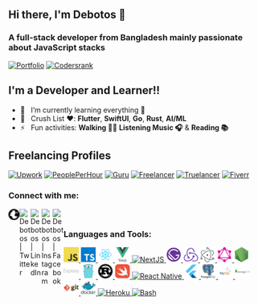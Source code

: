 ## Hi there, I'm Debotos 👋 
### A full-stack developer from Bangladesh mainly passionate about JavaScript stacks

[![Portfolio](https://img.shields.io/website?label=Portfolio&style=for-the-badge&url=http://debotos.com)](http://debotos.com)
[![Codersrank](https://img.shields.io/website?label=Codersrank&style=for-the-badge&url=https://profile.codersrank.io/user/debotos)][codersrank]

## I'm a Developer and Learner!!

- 🌱 &nbsp;&nbsp;I’m currently learning everything 🤣
- 🥅 &nbsp;&nbsp;Crush List ❤️: **Flutter**, **SwiftUI**, **Go**, **Rust**, **AI/ML**
- ⚡ &nbsp;&nbsp;Fun activities: **Walking 🚶‍♂️** **Listening Music 🎧** & **Reading 📚**

## Freelancing Profiles

[![Upwork](https://img.shields.io/website?label=Upwork.com&style=for-the-badge&logo=upwork&url=https://www.upwork.com/freelancers/~01c98e3b1f5f5d7da1)](https://www.upwork.com/freelancers/~01c98e3b1f5f5d7da1)
[![PeoplePerHour](https://img.shields.io/website?label=PeoplePerHour.com&style=for-the-badge&url=https://pph.me/debotos)](https://pph.me/debotos)
[![Guru](https://img.shields.io/website?label=Guru.com&style=for-the-badge&url=https://www.guru.com/freelancers/debotos-das)](https://www.guru.com/freelancers/debotos-das)
[![Freelancer](https://img.shields.io/website?label=Freelancer.com&style=for-the-badge&url=https://www.freelancer.com/u/debotosdas)](https://www.freelancer.com/u/debotosdas)
[![Truelancer](https://img.shields.io/website?label=Truelancer.com&style=for-the-badge&url=https://www.truelancer.com/freelancer/debotosdas)](https://www.truelancer.com/freelancer/debotosdas)
[![Fiverr](https://img.shields.io/website?label=Fiverr.com&style=for-the-badge&url=https://www.fiverr.com/debotos)](https://www.fiverr.com/debotos)

### Connect with me:

[<img align="left" alt="debotos.com" width="22px" src="https://raw.githubusercontent.com/iconic/open-iconic/master/svg/globe.svg" />][website]
[<img align="left" alt="Debotos | Twitter" width="22px" src="https://cdn.jsdelivr.net/npm/simple-icons@v3/icons/twitter.svg" />][twitter]
[<img align="left" alt="Debotos | LinkedIn" width="22px" src="https://cdn.jsdelivr.net/npm/simple-icons@v3/icons/linkedin.svg" />][linkedin]
[<img align="left" alt="Debotos | Instagram" width="22px" src="https://cdn.jsdelivr.net/npm/simple-icons@v3/icons/instagram.svg" />][instagram]
[<img align="left" alt="Debotos | Facebook" width="22px" src="https://cdn.jsdelivr.net/npm/simple-icons@v3/icons/facebook.svg" />][facebook]

<br />

### Languages and Tools:

<p align="left">
    <a href="https://debotos.com/" target="_blank" rel="noreferrer">
        <img alt="JavaScript" width="30" height="30" src="https://raw.githubusercontent.com/github/explore/80688e429a7d4ef2fca1e82350fe8e3517d3494d/topics/javascript/javascript.png" />
    </a>
    <a href="https://debotos.com/" target="_blank" rel="noreferrer">
        <img alt="TypeScript" width="30" height="30" src="https://raw.githubusercontent.com/devicons/devicon/master/icons/typescript/typescript-original.svg" />
    </a>
    <a href="https://debotos.com/" target="_blank" rel="noreferrer">
        <img alt="React" width="30" height="30" src="https://raw.githubusercontent.com/github/explore/80688e429a7d4ef2fca1e82350fe8e3517d3494d/topics/react/react.png" />
    </a>
    <a href="https://debotos.com/" target="_blank" rel="noreferrer">
        <img alt="Vuejs" width="30" height="30" src="https://raw.githubusercontent.com/devicons/devicon/master/icons/vuejs/vuejs-original-wordmark.svg" />
    </a>
    <a href="https://debotos.com/" target="_blank" rel="noreferrer">
        <img alt="NextJS" width="30" height="30" src="https://cdn.worldvectorlogo.com/logos/nextjs-2.svg" />
    </a>
    <a href="https://debotos.com/" target="_blank" rel="noreferrer">
        <img alt="Gatsby" width="30" height="30" src="https://raw.githubusercontent.com/github/explore/e94815998e4e0713912fed477a1f346ec04c3da2/topics/gatsby/gatsby.png" />
    </a>
    <a href="https://debotos.com/" target="_blank" rel="noreferrer">
        <img alt="Redux" width="30" height="30" src="https://raw.githubusercontent.com/github/explore/80688e429a7d4ef2fca1e82350fe8e3517d3494d/topics/redux/redux.png" />
    </a>
    <a href="https://debotos.com/" target="_blank" rel="noreferrer">
        <img alt="Electron.js" width="30" height="30" src="https://raw.githubusercontent.com/github/explore/80688e429a7d4ef2fca1e82350fe8e3517d3494d/topics/electron/electron.png" />
    </a>
    <a href="https://debotos.com/" target="_blank" rel="noreferrer">
        <img alt="GraphQL" width="30" height="30" src="https://raw.githubusercontent.com/github/explore/80688e429a7d4ef2fca1e82350fe8e3517d3494d/topics/graphql/graphql.png" />
    </a>
    <a href="https://debotos.com/" target="_blank" rel="noreferrer">
        <img alt="Node.js" width="30" height="30" src="https://raw.githubusercontent.com/github/explore/80688e429a7d4ef2fca1e82350fe8e3517d3494d/topics/nodejs/nodejs.png" />
    </a>
    <a href="https://debotos.com/" target="_blank" rel="noreferrer">
        <img alt="Express.js" width="30" height="30" src="https://raw.githubusercontent.com/github/explore/80688e429a7d4ef2fca1e82350fe8e3517d3494d/topics/express/express.png" />
    </a>
    <a href="https://debotos.com/" target="_blank" rel="noreferrer">
        <img alt="Golang" width="30" height="30" src="https://raw.githubusercontent.com/devicons/devicon/master/icons/go/go-original.svg" />
    </a>
    <a href="https://debotos.com/" target="_blank" rel="noreferrer">
        <img alt="Rust" width="30" height="30" src="https://raw.githubusercontent.com/devicons/devicon/master/icons/rust/rust-plain.svg" />
    </a>
    <a href="https://debotos.com/" target="_blank" rel="noreferrer">
        <img alt="Swift" width="30" height="30" src="https://raw.githubusercontent.com/devicons/devicon/master/icons/swift/swift-original.svg" />
    </a>
    <a href="https://debotos.com/" target="_blank" rel="noreferrer">
        <img alt="React Native" width="30" height="30" src="https://reactnative.dev/img/header_logo.svg" />
    </a>
    <a href="https://debotos.com/" target="_blank" rel="noreferrer">
        <img alt="Flutter" width="30" height="30" src="https://raw.githubusercontent.com/github/explore/80688e429a7d4ef2fca1e82350fe8e3517d3494d/topics/flutter/flutter.png" />
    </a>
    <a href="https://debotos.com/" target="_blank" rel="noreferrer">
        <img alt="PostgreSQL" width="30" height="30" src="https://raw.githubusercontent.com/devicons/devicon/master/icons/postgresql/postgresql-original-wordmark.svg" />
    </a>
    <a href="https://debotos.com/" target="_blank" rel="noreferrer">
        <img alt="MySQL" width="30" height="30" src="https://raw.githubusercontent.com/github/explore/80688e429a7d4ef2fca1e82350fe8e3517d3494d/topics/mysql/mysql.png" />
    </a>
    <a href="https://debotos.com/" target="_blank" rel="noreferrer">
        <img alt="MongoDB" width="30" height="30" src="https://raw.githubusercontent.com/github/explore/80688e429a7d4ef2fca1e82350fe8e3517d3494d/topics/mongodb/mongodb.png" />
    </a>
    <a href="https://debotos.com/" target="_blank" rel="noreferrer">
        <img alt="Git" width="30" height="30" src="https://raw.githubusercontent.com/github/explore/80688e429a7d4ef2fca1e82350fe8e3517d3494d/topics/git/git.png" />
    </a>
    <a href="https://debotos.com/" target="_blank" rel="noreferrer">
        <img alt="Docker" width="30" height="30" src="https://raw.githubusercontent.com/devicons/devicon/master/icons/docker/docker-original-wordmark.svg" />
    </a>
    <a href="https://debotos.com/" target="_blank" rel="noreferrer">
        <img alt="Heroku" width="30" height="30" src="https://www.vectorlogo.zone/logos/heroku/heroku-icon.svg" />
    </a>
    <a href="https://debotos.com/" target="_blank" rel="noreferrer">
        <img alt="Bash" width="30" height="30" src="https://www.vectorlogo.zone/logos/gnu_bash/gnu_bash-icon.svg" />
    </a>
</p>

[website]: http://debotos.com
[twitter]: https://twitter.com/debotos
[facebook]: https://www.facebook.com/dev.debotos
[instagram]: https://www.instagram.com/_debotos_
[linkedin]: https://linkedin.com/in/debotos-das
[codersrank]: https://profile.codersrank.io/user/debotos
